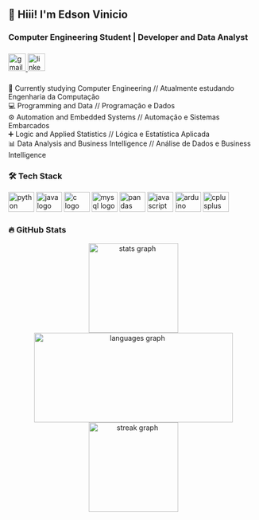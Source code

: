 <h2 align="left">👋 Hiii! I'm Edson Vinicio</h2>
<h3 align="left">Computer Engineering Student | Developer and Data Analyst</h3>


###

<div align="left">
  <a href="mailto:edsontaveir@gmail.com" target="_blank">
    <img src="https://img.shields.io/badge/Gmail-D14836?style=for-the-badge&logo=gmail&logoColor=white" height="35" alt="gmail logo" />
  </a>
  <a href="https://www.linkedin.com/in/edson-vinicio-silva-459675298/" target="_blank">
    <img src="https://img.shields.io/badge/LinkedIn-0077B5?style=for-the-badge&logo=linkedin&logoColor=white" height="35" alt="linkedin logo" />
  </a>
</div>

###

<p align="left">
   🌱 Currently studying Computer Engineering // Atualmente estudando Engenharia da Computação <br>
  💻 Programming and Data // Programação e Dados <br>
  ⚙️ Automation and Embedded Systems // Automação e Sistemas Embarcados <br>
  ➕ Logic and Applied Statistics // Lógica e Estatística Aplicada <br>
  📊 Data Analysis and Business Intelligence // Análise de Dados e Business Intelligence
</p>

###

<h3 align="left">🛠 Tech Stack</h3>

<div align="left">
  <img src="https://cdn.jsdelivr.net/gh/devicons/devicon/icons/python/python-original.svg" height="40" width="52" alt="python logo" title="Python" />
  <img src="https://cdn.jsdelivr.net/gh/devicons/devicon/icons/java/java-original.svg" height="40" width="52" alt="java logo" title="Java" />
  <img src="https://cdn.jsdelivr.net/gh/devicons/devicon/icons/c/c-original.svg" height="40" width="52" alt="c logo" title="C" />
  <img src="https://cdn.jsdelivr.net/gh/devicons/devicon/icons/mysql/mysql-original.svg" height="40" width="52" alt="mysql logo" title="MySQL" />
  <img src="https://cdn.jsdelivr.net/gh/devicons/devicon/icons/pandas/pandas-original.svg" height="40" width="52" alt="pandas logo" title="Pandas" />
  <img src="https://cdn.jsdelivr.net/gh/devicons/devicon/icons/javascript/javascript-original.svg" height="40" width="52" alt="javascript logo" title="JavaScript" />
  <img src="https://cdn.jsdelivr.net/gh/devicons/devicon/icons/arduino/arduino-original.svg" height="40" width="52" alt="arduino logo" title="Arduino" />
  <img src="https://cdn.jsdelivr.net/gh/devicons/devicon/icons/cplusplus/cplusplus-original.svg" height="40" width="52" alt="cplusplus logo" title="C++" />
</div>

###

<h3 align="left">🔥 GitHub Stats</h3>

<div align="center">
  <img src="https://github-readme-stats.vercel.app/api?username=EdsonVST&show_icons=true&count_private=true&theme=vision-friendly-dark" height="180" alt="stats graph" />
  <img src="https://github-readme-stats.vercel.app/api/top-langs?username=EdsonVST&layout=compact&theme=vision-friendly-dark" height="180" width="400" alt="languages graph" />
</div>

<div align="center">
  <img src="https://streak-stats.demolab.com?user=EdsonVST&theme=highcontrast&mode=weekly&hide_border=true" height="180" alt="streak graph" />
</div>

###

